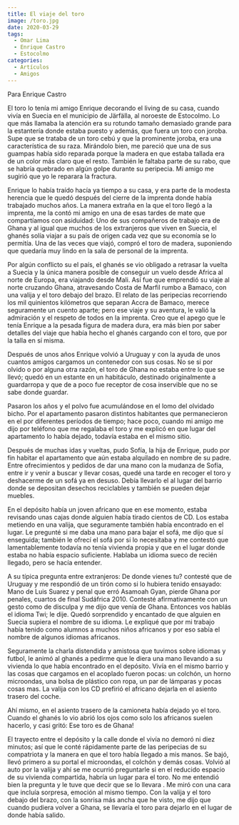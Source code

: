 ```yaml
---
title: El viaje del toro
image: /toro.jpg
date: 2020-03-29
tags:
  - Omar Lima
  - Enrique Castro
  - Estocolmo
categories:
  - Artículos
  - Amigos
---
```

<social-share />
Para Enrique Castro

El toro lo tenía mi amigo Enrique decorando el living de su casa<!-- more -->, cuando vivía en Suecia en el municipio de Järfälla, al noroeste de Estocolmo. Lo que más llamaba la atención era su rotundo tamaño demasiado grande para la estantería donde estaba puesto y además, que fuera un toro con joroba. Supe que se trataba de un toro cebú y que la prominente joroba, era una característica de su raza. Mirándolo bien, me pareció que una de sus guampas había sido reparada porque la madera en que estaba tallada era de un color más claro que el resto. También le faltaba parte de su rabo, que se habría quebrado en algún golpe durante su peripecia. Mi amigo me sugirió que yo le reparara la fractura.

Enrique lo había traído hacía ya tiempo a su casa, y era parte de la modesta herencia que le quedó después del cierre de la imprenta donde había trabajado muchos años. La manera extraña en la que el toro llegó a la imprenta, me la contó mi amigo en una de esas tardes de mate que compartíamos con asiduidad: Uno de sus compañeros de trabajo era de Ghana y al igual que muchos de los extranjeros que viven en Suecia, el ghanés solía viajar a su país de origen cada vez que su economía se lo permitía. Una de las veces que viajó, compró el toro de madera, suponiendo que quedaría muy lindo en la sala de personal de la imprenta.

Por algún conflicto su el país, el ghanés se vio obligado a retrasar la vuelta a Suecia y la única manera posible de conseguir un vuelo desde Africa al norte de Europa, era viajando desde Mali. Así fue que emprendió su viaje al norte cruzando Ghana, atravesando Costa de Marfil rumbo a Bamaco, con una valija y el toro debajo del brazo. El relato de las peripecias recorriendo los mil quinientos kilómetros que separan Accra de Bamaco, merece seguramente un cuento aparte; pero ese viaje y su aventura, le valió la admiración y el respeto de todos en la imprenta. Creo que el apego que le tenía Enrique a la pesada figura de madera dura, era más bien por saber detalles del viaje que había hecho el ghanés cargando con el toro, que por la talla en sí misma.

Después de unos años Enrique volvió a Uruguay y con la ayuda de unos cuantos amigos cargamos un contenedor con sus cosas. No se si por olvido o por alguna otra razón, el toro de Ghana no estaba entre lo que se llevó; quedó en un estante en un habitáculo, destinado originalmente a guardarropa y que de a poco fue receptor de cosa inservible que no se sabe donde guardar.

Pasaron los años y el polvo fue acumulándose en el lomo del olvidado bicho. Por el apartamento pasaron distintos habitantes que permanecieron en el por diferentes períodos de tiempo; hace poco, cuando mi amigo me dijo por teléfono que me regalaba el toro y me explicó en que lugar del apartamento lo había dejado, todavía estaba en el mismo sitio.

Después de muchas idas y vueltas, pudo Sofía, la hija de Enrique, pudo por fin habitar el apartamento que aún estaba alquilado en nombre de su padre. Entre ofrecimientos y pedidos de dar una mano con la mudanza de Sofía, entre ir y venir a buscar y llevar cosas, quedé una tarde en recoger el toro y deshacerme de un sofá ya en desuso. Debía llevarlo el al lugar del barrio donde se depositan desechos reciclables y también se pueden dejar muebles.

En el depósito había un joven africano que en ese momento, estaba revisando unas cajas donde alguien había tirado cientos de CD. Los estaba metiendo en una valija, que seguramente también había encontrado en el lugar. Le pregunté si me daba una mano para bajar el sofá, me dijo que sí enseguida; también le ofrecí el sofá por si lo necesitaba y me contestó que lamentablemente todavía no tenía vivienda propia y que en el lugar donde estaba no había espacio suficiente. Hablaba un idioma sueco de recién llegado, pero se hacía entender.

A su típica pregunta entre extranjeros: De donde vienes tu? contesté que de Uruguay y me respondió de un tirón como si lo hubiera tenido ensayado: Mano de Luis Suarez y penal que erró Asamoah Gyan, pierde Ghana por penales, cuartos de final Sudáfrica 2010. Contesté afirmativamente con un gesto como de disculpa y me dijo que venía de Ghana. Entonces vos hablás el idioma Twi; le dije. Quedó sorprendido y encantado de que alguien en Suecia supiera el nombre de su idioma. Le expliqué que por mi trabajo había tenido como alumnos a muchos niños africanos y por eso sabía el nombre de algunos idiomas africanos.

Seguramente la charla distendida y amistosa que tuvimos sobre idiomas y futbol, le animó al ghanés a pedirme que le diera una mano llevando a su vivienda lo que había encontrado en el depósito. Vivía en el mismo barrio y las cosas que cargamos en el acoplado fueron pocas: un colchón, un horno microondas, una bolsa de plástico con ropa, un par de lámparas y pocas cosas mas. La valija con los CD prefirió el africano dejarla en el asiento trasero del coche.

Ahí mismo, en el asiento trasero de la camioneta había dejado yo el toro. Cuando el ghanés lo vio abrió los ojos como solo los africanos suelen hacerlo, y casi gritó: Ese toro es de Ghana!

El trayecto entre el depósito y la calle donde el vivía no demoró ni diez minutos; así que  le conté rápidamente parte de las peripecias de su compatriota y la manera en que el toro había llegado a mis manos. Se bajó, llevó primero a su portal el microondas, el colchón y demás cosas. Volvió al auto por la valija y ahí se me ocurrió preguntarle si en el reducido espacio de su vivienda compartida, habría un lugar para el toro. No me entendió bien la pregunta y le tuve que decir que se lo llevara . Me miró con una cara que incluía sorpresa, emoción al mismo tiempo. Con la valija y el toro debajo del brazo, con la sonrisa más ancha que he visto, me dijo que cuando pudiera volver a Ghana, se llevaría el toro para dejarlo en el lugar de donde había salido.
